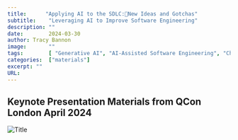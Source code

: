 ```yaml
---
title:      "Applying AI to the SDLC:New Ideas and Gotchas"
subtitle:    "Leveraging AI to Improve Software Engineering"
description: ""
date:        2024-03-30
author: Tracy Bannon
image:       ""
tags:        [ "Generative AI", "AI-Assisted Software Engineering", "ChatGPT"]
categories:  ["materials"]
excerpt: ""
URL: 
---
```

## Keynote Presentation Materials from QCon London April 2024 

![Title](/img/Resources/QConTitle.jpg)



